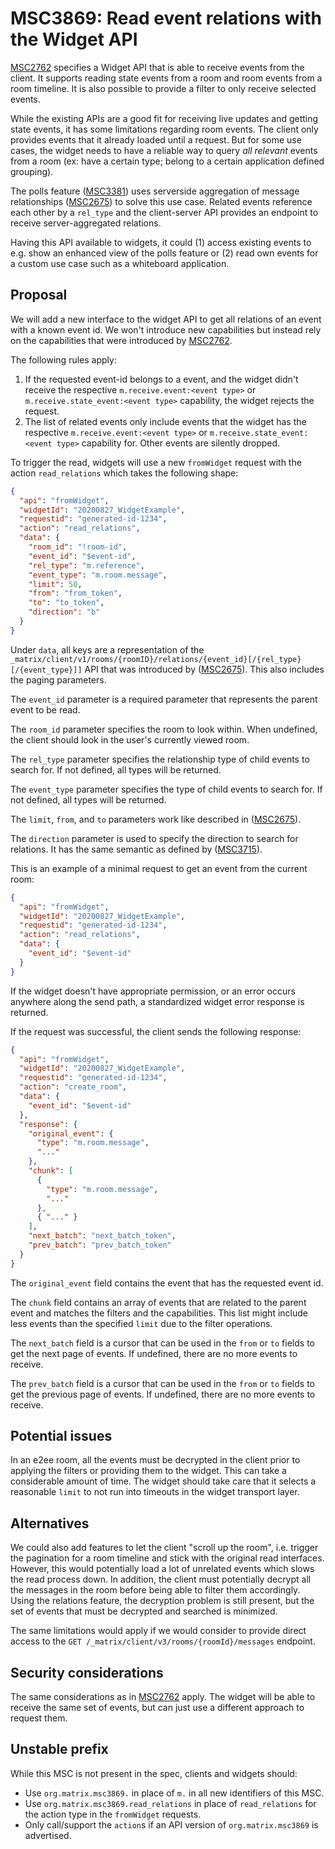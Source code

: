 # MSC3869: Read event relations with the Widget API

[MSC2762](https://github.com/matrix-org/matrix-spec-proposals/pull/2762) specifies a Widget API that
is able to receive events from the client. It supports reading state events from a room and room
events from a room timeline. It is also possible to provide a filter to only receive selected events.

While the existing APIs are a good fit for receiving live updates and getting state events, it has
some limitations regarding room events. The client only provides events that it already loaded until
a request. But for some use cases, the widget needs to have a reliable way to query _all relevant_
events from a room (ex: have a certain type; belong to a certain application defined grouping).

The polls feature ([MSC3381](https://github.com/matrix-org/matrix-spec-proposals/pull/3381)) uses
serverside aggregation of message relationships
([MSC2675](https://github.com/matrix-org/matrix-spec-proposals/blob/main/proposals/2675-aggregations-server.md))
to solve this use case. Related events reference each other by a `rel_type` and the client-server API
provides an endpoint to receive server-aggregated relations.

Having this API available to widgets, it could (1) access existing events to e.g. show an enhanced view
of the polls feature or (2) read own events for a custom use case such as a whiteboard application.

## Proposal

We will add a new interface to the widget API to get all relations of an event with a known event id.
We won't introduce new capabilities but instead rely on the capabilities that were introduced by
[MSC2762](https://github.com/matrix-org/matrix-spec-proposals/pull/2762).

The following rules apply:

1. If the requested event-id belongs to a event, and the widget didn't receive the respective
   `m.receive.event:<event type>` or `m.receive.state_event:<event type>` capability, the widget
   rejects the request.
2. The list of related events only include events that the widget has the respective
   `m.receive.event:<event type>` or `m.receive.state_event:<event type>` capability for. Other
   events are silently dropped.

To trigger the read, widgets will use a new `fromWidget` request with the action `read_relations`
which takes the following shape:

```json
{
  "api": "fromWidget",
  "widgetId": "20200827_WidgetExample",
  "requestid": "generated-id-1234",
  "action": "read_relations",
  "data": {
    "room_id": "!room-id",
    "event_id": "$event-id",
    "rel_type": "m.reference",
    "event_type": "m.room.message",
    "limit": 50,
    "from": "from_token",
    "to": "to_token",
    "direction": "b"
  }
}
```

Under `data`, all keys are a representation of the
`_matrix/client/v1/rooms/{roomID}/relations/{event_id}[/{rel_type}[/{event_type}]]` API that was
introduced by
([MSC2675](https://github.com/matrix-org/matrix-spec-proposals/blob/main/proposals/2675-aggregations-server.md)).
This also includes the paging parameters.

The `event_id` parameter is a required parameter that represents the parent event to be read.

The `room_id` parameter specifies the room to look within. When undefined, the client should look in
the user's currently viewed room.

The `rel_type` parameter specifies the relationship type of child events to search for. If not
defined, all types will be returned.

The `event_type` parameter specifies the type of child events to search for. If not defined, all
types will be returned.

The `limit`, `from`, and `to` parameters work like described in
([MSC2675](https://github.com/matrix-org/matrix-spec-proposals/blob/main/proposals/2675-aggregations-server.md)).

The `direction` parameter is used to specify the direction to search for relations. It has the same
semantic as defined by ([MSC3715](https://github.com/matrix-org/matrix-spec-proposals/pull/3715)).

This is an example of a minimal request to get an event from the current room:

```json
{
  "api": "fromWidget",
  "widgetId": "20200827_WidgetExample",
  "requestid": "generated-id-1234",
  "action": "read_relations",
  "data": {
    "event_id": "$event-id"
  }
}
```

If the widget doesn't have appropriate permission, or an error occurs anywhere along the send path,
a standardized widget error response is returned.

If the request was successful, the client sends the following response:

```json
{
  "api": "fromWidget",
  "widgetId": "20200827_WidgetExample",
  "requestid": "generated-id-1234",
  "action": "create_room",
  "data": {
    "event_id": "$event-id"
  },
  "response": {
    "original_event": {
      "type": "m.room.message",
      "..."
    },
    "chunk": [
      {
        "type": "m.room.message",
        "..."
      },
      { "..." }
    ],
    "next_batch": "next_batch_token",
    "prev_batch": "prev_batch_token"
  }
}
```

The `original_event` field contains the event that has the requested event id.

The `chunk` field contains an array of events that are related to the parent event and matches the
filters and the capabilities. This list might include less events than the specified `limit` due to
the filter operations.

The `next_batch` field is a cursor that can be used in the `from` or `to` fields to get the next page
of events. If undefined, there are no more events to receive.

The `prev_batch` field is a cursor that can be used in the `from` or `to` fields to get the previous
page of events. If undefined, there are no more events to receive.

## Potential issues

In an e2ee room, all the events must be decrypted in the client prior to applying the filters or
providing them to the widget. This can take a considerable amount of time. The widget should take
care that it selects a reasonable `limit` to not run into timeouts in the widget transport layer.

## Alternatives

We could also add features to let the client "scroll up the room", i.e. trigger the pagination for a
room timeline and stick with the original read interfaces. However, this would potentially load a
lot of unrelated events which slows the read process down. In addition, the client must potentially
decrypt all the messages in the room before being able to filter them accordingly. Using the relations
feature, the decryption problem is still present, but the set of events that must be decrypted and
searched is minimized.

The same limitations would apply if we would consider to provide direct access to the
`GET /_matrix/client/v3/rooms/{roomId}/messages` endpoint.

## Security considerations

The same considerations as in [MSC2762](https://github.com/matrix-org/matrix-spec-proposals/pull/2762)
apply. The widget will be able to receive the same set of events, but can just use a different
approach to request them.

## Unstable prefix

While this MSC is not present in the spec, clients and widgets should:

- Use `org.matrix.msc3869.` in place of `m.` in all new identifiers of this MSC.
- Use `org.matrix.msc3869.read_relations` in place of `read_relations` for the action type in the
  `fromWidget` requests.
- Only call/support the `action`s if an API version of `org.matrix.msc3869` is advertised.
